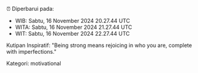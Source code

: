 ⏰ Diperbarui pada:
- WIB: Sabtu, 16 November 2024 20.27.44 UTC
- WITA: Sabtu, 16 November 2024 21.27.44 UTC
- WIT: Sabtu, 16 November 2024 22.27.44 UTC

Kutipan Inspiratif:
"Being strong means rejoicing in who you are, complete with imperfections."


Kategori: motivational

